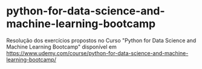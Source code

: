 # python-for-data-science-and-machine-learning-bootcamp
Resolução dos exercícios propostos no Curso "Python for Data Science and Machine Learning Bootcamp" disponível em https://www.udemy.com/course/python-for-data-science-and-machine-learning-bootcamp/
